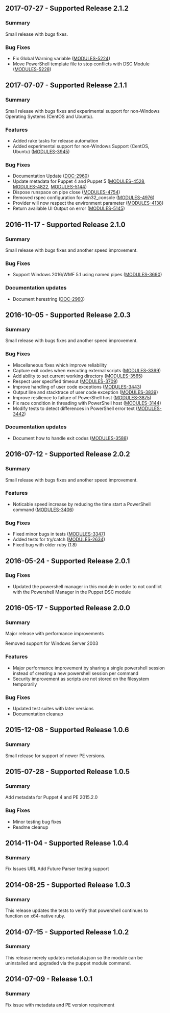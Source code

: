 ## 2017-07-27 - Supported Release 2.1.2

### Summary

Small release with bugs fixes.

### Bug Fixes

- Fix Global Warning variable ([MODULES-5224](https://tickets.puppetlabs.com/browse/MODULES-5224))
- Move PowerShell template file to stop conflicts with DSC Module ([MODULES-5228](https://tickets.puppetlabs.com/browse/MODULES-5228))

## 2017-07-07 - Supported Release 2.1.1

### Summary

Small release with bugs fixes and experimental support for non-Windows Operating Systems (CentOS and Ubuntu).

### Features

- Added rake tasks for release automation
- Added experimental support for non-Windows Support (CentOS, Ubuntu) ([MODULES-3945](https://tickets.puppetlabs.com/browse/MODULES-3945))

### Bug Fixes

- Documentation Update ([DOC-2960](https://tickets.puppetlabs.com/browse/DOC-2960))
- Update metadata for Puppet 4 and Puppet 5 ([MODULES-4528](https://tickets.puppetlabs.com/browse/MODULES-4528), [MODULES-4822](https://tickets.puppetlabs.com/browse/MODULES-4822), [MODULES-5144](https://tickets.puppetlabs.com/browse/MODULES-5144))
- Dispose runspace on pipe close ([MODULES-4754](https://tickets.puppetlabs.com/browse/MODULES-4754))
- Removed rspec configuration for win32_console ([MODULES-4976](https://tickets.puppetlabs.com/browse/MODULES-4976))
- Provider will now respect the environment parameter ([MODULES-4138](https://tickets.puppetlabs.com/browse/MODULES-4138))
- Return available UI Output on error ([MODULES-5145](https://tickets.puppetlabs.com/browse/MODULES-5145))

## 2016-11-17 - Supported Release 2.1.0

### Summary

Small release with bugs fixes and another speed improvement.

### Bug Fixes

- Support Windows 2016/WMF 5.1 using named pipes ([MODULES-3690](https://tickets.puppetlabs.com/browse/MODULES-3690))

### Documentation updates

- Document herestring ([DOC-2960](https://tickets.puppetlabs.com/browse/DOC-2960))

## 2016-10-05 - Supported Release 2.0.3

### Summary

Small release with bugs fixes and another speed improvement.

### Bug Fixes

- Miscellaneous fixes which improve reliability
- Capture exit codes when executing external scripts ([MODULES-3399](https://tickets.puppetlabs.com/browse/MODULES-3399))
- Add ability to set current working directory ([MODULES-3565](https://tickets.puppetlabs.com/browse/MODULES-3565))
- Respect user specified timeout ([MODULES-3709](https://tickets.puppetlabs.com/browse/MODULES-3709))
- Improve handling of user code exceptions ([MODULES-3443](https://tickets.puppetlabs.com/browse/MODULES-3443))
- Output line and stacktrace of user code exception ([MODULES-3839](https://tickets.puppetlabs.com/browse/MODULES-3839))
- Improve resilience to failure of PowerShell host ([MODULES-3875](https://tickets.puppetlabs.com/browse/MODULES-3875))
- Fix race condition in threading with PowerShell host ([MODULES-3144](https://tickets.puppetlabs.com/browse/MODULES-3144))
- Modify tests to detect differences in PowerShell error text ([MODULES-3442](https://tickets.puppetlabs.com/browse/MODULES-3442))

### Documentation updates

- Document how to handle exit codes ([MODULES-3588](https://tickets.puppetlabs.com/browse/MODULES-3588))

## 2016-07-12 - Supported Release 2.0.2

### Summary

Small release with bugs fixes and another speed improvement.

### Features

- Noticable speed increase by reducing the time start a PowerShell command ([MODULES-3406](https://tickets.puppetlabs.com/browse/MODULES-3406))

### Bug Fixes

- Fixed minor bugs in tests ([MODULES-3347](https://tickets.puppetlabs.com/browse/MODULES-3347))
- Added tests for try/catch ([MODULES-2634](https://tickets.puppetlabs.com/browse/MODULES-2634))
- Fixed bug with older ruby (1.8)

## 2016-05-24 - Supported Release 2.0.1

### Bug Fixes

- Updated the powershell manager in this module in order to not conflict with the Powershell Manager in the Puppet DSC module

## 2016-05-17 - Supported Release 2.0.0

### Summary

Major release with performance improvements

Removed support for Windows Server 2003

### Features

- Major performance improvement by sharing a single powershell session instead of creating a new powershell session per command
- Security improvement as scripts are not stored on the filesystem temporarily

### Bug Fixes

- Updated test suites with later versions
- Documentation cleanup

## 2015-12-08 - Supported Release 1.0.6

### Summary

Small release for support of newer PE versions.

## 2015-07-28 - Supported Release 1.0.5

### Summary

Add metadata for Puppet 4 and PE 2015.2.0

### Bug Fixes

- Minor testing bug fixes
- Readme cleanup

## 2014-11-04 - Supported Release 1.0.4

### Summary

Fix Issues URL
Add Future Parser testing support

## 2014-08-25 - Supported Release 1.0.3

### Summary

This release updates the tests to verify that powershell continues to function on x64-native ruby.

## 2014-07-15 - Supported Release 1.0.2

### Summary

This release merely updates metadata.json so the module can be uninstalled and
upgraded via the puppet module command.

## 2014-07-09 - Release 1.0.1

### Summary

Fix issue with metadata and PE version requirement
